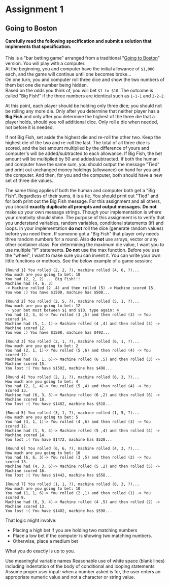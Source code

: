 # Assignment 1
## Going to Boston

#### Carefully read the following specification and submit  a solution that implements that specification.

This is a "bar betting game" arranged from a traditional "[Going to Boston](https://www.dicegamedepot.com/going-to-boston-dice-game-rules/)" version. You will play with a computer.  
At the beginning, you and computer have the initial allowance of `$1,000` each, and the game will continue until one becomes broke...  
On one turn, you and computer roll three dice and show the two numbers of them but one die number being hidden.  
Based on the odds you think of, you will bet `$1 to $10`. The outcome is called "Big Fish!" if the three numbers are identical such as `1-1-1` and `2-2-2`.

At this point, each player should be holding only three dice; you should not be rolling any more die. Only after you determine that neither player has a **Big Fish** and only after you determine the highest of the three die that a player holds, should you roll additional dice.  Only roll a die when needed, not before it is needed.

If not Big Fish, set aside the highest die and re-roll the other two. Keep the highest die of the two and re-roll the last. The total of all three dice is scored, and the bet amount multiplied by the difference of yours and computer's will be added/subtracted to each allowance. If Big Fish, the bet amount will be multiplied by 50 and added/subtracted.
If both the human and computer have the same sum, you should output the message "Tied" and print out unchanged money holdings (allowance) on hand for you and the computer. And then, for you and the computer, both should have a new set of three die values.

The same thing applies if both the human and computer both get a "Big Fish". Regardless of their sums, it is a tie. You should print out "Tied" and for both print out the Big Fish message.
For this assignment and all others, you should __exactly duplicate all prompts and output messages.__
__Do not__ make up your own message strings.
Though your implementation is where your creativity should shine.
The purpose of this assignment is to verify that you understand variables, random variables, conditional statements (if) and loops. In your implementation __do not__  roll the dice (generate random values) before you need them. If someone got a "Big Fish" that player only needs three random numbers for a round. Also __do not__ use arrays, vector or any other container class.
For determining the maximum die value, I want you to use multiple "if" statements.  __Do not__ use the max function. Before you use the "wheel", I want to make sure you can invent it.
You can write your own little functions or methods.
See the below example of a game session:
```
[Round 1] You rolled (2, 2, ?), machine rolled (4, 6, ?)...
How much are you going to bet: 10
You had (2, 2, 2) ... Big Fish!!!
Machine had (4, 6, 3)
-> Machine rolled (2 ,4) and then rolled (5) -> Machine scored 15.
You won :) You have $1500, machine has $500...

[Round 2] You rolled (2, 5, ?), machine rolled (5, 1, ?)...
How much are you going to bet: 12
 - your bet must between $1 and $10, type again: 4
You had (2, 5, 6)-> You rolled (3 ,5) and then rolled (3) -> You scored 14.
Machine had (5, 1, 1)-> Machine rolled (4 ,4) and then rolled (3) -> Machine scored 12.
You won :) You have $1508, machine has $492...

[Round 3] You rolled (2, 1, ?), machine rolled (6, 1, ?)...
How much are you going to bet: 2
You had (2, 1, 1)-> You rolled (5 ,6) and then rolled (4) -> You scored 12.
Machine had (6, 1, 6)-> Machine rolled (6 ,5) and then rolled (3) -> Machine scored 15.
You lost :( You have $1502, machine has $498...

[Round 4] You rolled (2, 1, ?), machine rolled (6, 3, ?)...
How much are you going to bet: 4
You had (2, 1, 4)-> You rolled (5 ,4) and then rolled (4) -> You scored 13.
Machine had (6, 3, 3)-> Machine rolled (6 ,2) and then rolled (6) -> Machine scored 18.
You lost :( You have $1482, machine has $518...

[Round 5] You rolled (3, 1, ?), machine rolled (1, 5, ?)...
How much are you going to bet: 5
You had (3, 1, 1)-> You rolled (4 ,6) and then rolled (3) -> You scored 12.
Machine had (1, 5, 4)-> Machine rolled (5 ,4) and then rolled (4) -> Machine scored 14.
You lost :( You have $1472, machine has $528...

[Round 6] You rolled (6, 6, ?), machine rolled (4, 3, ?)...
How much are you going to bet: 10
You had (6, 6, 3)-> You rolled (3 ,5) and then rolled (2) -> You scored 13.
Machine had (4, 3, 6)-> Machine rolled (5 ,2) and then rolled (5) -> Machine scored 16.
You lost :( You have $1442, machine has $558...

[Round 7] You rolled (1, 1, ?), machine rolled (6, 3, ?)...
How much are you going to bet: 10
You had (1, 1, 6)-> You rolled (2 ,1) and then rolled (1) -> You scored 9.
Machine had (6, 3, 4)-> Machine rolled (4 ,5) and then rolled (2) -> Machine scored 13.
You lost :( You have $1402, machine has $598...
```

That logic might involve:  
  * Placing a high bet if you are holding two matching numbers
  * Place a low bet if the computer is showing two matching numbers.
  * Otherwise, place a medium bet  

What you do exactly is up to you.  

Use meaningful variable names
Reasonable use of white space (blank lines) including indentation of the body of conditional and looping statements
Assume proper user input: when a number asked is for, the user enters an appropriate numeric value and not a character or string value.
